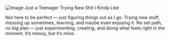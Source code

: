   ![Image](https://github.com/user-attachments/assets/7a599291-83f4-44d1-9043-21d0fb3461fb)
Just a Teenager Trying New Shit I Kinda Like

Not here to be perfect — just figuring things out as I go. Trying new stuff, messing up sometimes, learning, and maybe even enjoying it. No set path, no big plan — just experimenting, creating, and doing what feels right in the moment. It’s messy, but it’s mine.

